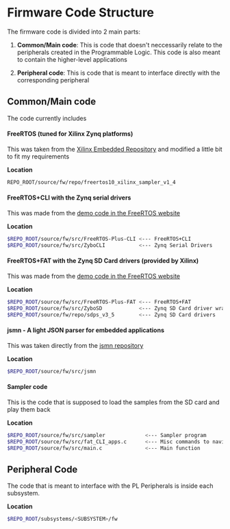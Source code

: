 # Firmware Code Structure
The firmware code is divided into 2 main parts:

1) **Common/Main code**: This is code that doesn't neccessarily relate to the peripherals created in the Programmable Logic. This code is also meant to contain the higher-level applications

2) **Peripheral code**: This is code that is meant to interface directly with the corresponding peripheral

## Common/Main code

The code currently includes

####  FreeRTOS (tuned for Xilinx Zynq platforms)
This was taken from the [Xilinx Embedded Repository](https://github.com/Xilinx/embeddedsw) and modified a little bit to fit my requirements

**Location**
```bash
REPO_ROOT/source/fw/repo/freertos10_xilinx_sampler_v1_4
```

####  FreeRTOS+CLI with the Zynq serial drivers
This was made from the [demo code in the FreeRTOS website](https://freertos.org/FreeRTOS-Plus/FreeRTOS_Plus_CLI/FreeRTOS_Plus_CLI_Demos.html)

**Location**
```bash
$REPO_ROOT/source/fw/src/FreeRTOS-Plus-CLI <--- FreeRTOS+CLI
$REPO_ROOT/source/fw/src/ZyboCLI           <--- Zynq Serial Drivers
```

####  FreeRTOS+FAT with the Zynq SD Card drivers (provided by Xilinx)
This was made from the [demo code in the FreeRTOS website](https://freertos.org/FreeRTOS-Plus/FreeRTOS_Plus_TCP/TCP_FAT_demo_projects.html)

**Location**
```bash
$REPO_ROOT/source/fw/src/FreeRTOS-Plus-FAT <--- FreeRTOS+FAT
$REPO_ROOT/source/fw/src/ZyboSD            <--- Zynq SD Card driver wrapper
$REPO_ROOT/source/fw/repo/sdps_v3_5        <--- Zynq SD Card drivers
```

####  jsmn - A light JSON parser for embedded applications
This was taken directly from the [jsmn repository](https://github.com/zserge/jsmn)

**Location**
```bash
$REPO_ROOT/source/fw/src/jsmn
```

####  Sampler code
This is the code that is supposed to load the samples from the SD card and play them back

**Location**
```bash
$REPO_ROOT/source/fw/src/sampler             <--- Sampler program
$REPO_ROOT/source/fw/src/fat_CLI_apps.c      <--- Misc commands to navigate the SD card
$REPO_ROOT/source/fw/src/main.c              <--- Main function
```

## Peripheral Code
The code that is meant to interface with the PL Peripherals is inside each subsystem.

**Location**
```bash
$REPO_ROOT/subsystems/<SUBSYSTEM>/fw
```